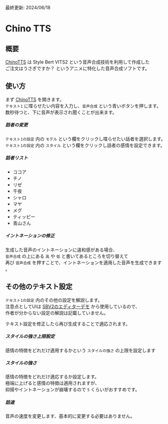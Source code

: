 最終更新: 2024/06/18

# Chino TTS

## 概要
[ChinoTTS](https://huggingface.co/spaces/horiyouta/chinoTTS) は Style Bert VITS2 という音声合成技術を利用して作成した\
ご注文はうさぎですか？ というアニメに特化した音声合成ソフトです。

## 使い方
まず [ChinoTTS](https://huggingface.co/spaces/horiyouta/chinoTTS) を開きます。\
`テキスト1` に喋らせたい内容を入力し、`音声合成` という青いボタンを押します。\
数秒待つと、下に音声が表示され聞くことが出来ます。

##### 話者の変更
`テキスト1の設定` 内の `モデル` という欄をクリックし喋らせたい話者を選択します。
`テキスト1の設定` 内の `スタイル` という欄をクリックし話者の感情を設定できます。

##### 話者リスト
- ココア
- チノ
- リゼ
- 千夜
- シャロ
- マヤ
- メグ
- ティッピー
- 青山さん


##### イントネーションの修正
生成した音声のイントネーションに違和感がある場合、\
`音声合成` の上にある `高` や `低` と書いてあるところを切り替えて\
再び `音声合成` を押すことで、イントネーションを適用した音声を生成できます
。

## その他のテキスト設定
`テキスト1の設定` 内のその他の設定を解説します。\
注意点としてUIは [SBV2のエディターデモ](https://huggingface.co/spaces/litagin/Style-Bert-VITS2-Editor-Demo) から使用しているので、\
作者が分からない設定の解説は記載していません。

テキスト設定を修正したら再び生成することで適応されます。

##### スタイルの強さ上限設定
感情の特徴をどれだけ適用するかという `スタイルの強さ` の上限を設定します

##### スタイルの強さ
感情の特徴をどれだけ適応するか設定します。\
極端に上げると感情の特徴は適用されますが、\
抑揚やイントネーションが崩壊するので `5` くらいがおすすめです。

##### 話速
音声の速度を変更します、基本的に変更する必要はありません。
